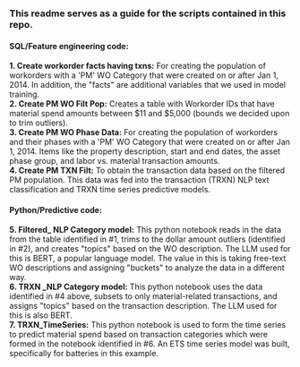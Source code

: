 ### This readme serves as a guide for the scripts contained in this repo. ###

#### SQL/Feature engineering code: ####

**1. Create workorder facts having txns:** For creating the population of workorders with a 'PM' WO Category that were created on or after Jan 1, 2014. In addition, the "facts" are additional variables that we used in model training.  
**2. Create PM WO Filt Pop:** Creates a table with Workorder IDs that have material spend amounts between $11 and $5,000 (bounds we decided upon to trim outliers).  
**3. Create PM WO Phase Data:**  For creating the population of workorders and their phases with a 'PM' WO Category that were created on or after Jan 1, 2014. Items like the property description, start and end dates, the asset phase group, and labor vs. material transaction amounts.  
**4. Create PM TXN Filt:** To obtain the transaction data based on the filtered PM population.  This data was fed into the transaction (TRXN) NLP text classification and TRXN time series predictive models.  

#### Python/Predictive code: ####
**5. Filtered_ NLP Category model:** This python notebook reads in the data from the table identified in #1, trims to the dollar amount outliers (identified in #2), and creates "topics" based on the WO description. The LLM used for this is BERT, a popular language model. The value in this is taking free-text WO descriptions and assigning "buckets" to analyze the data in a different way.  
**6. TRXN _NLP Category model:** This python notebook uses the data identified in #4 above, subsets to only material-related transactions, and assigns "topics" based on the transaction description. The LLM used for this is also BERT.  
**7. TRXN_TimeSeries:** This python notebook is used to form the time series to predict material spend based on transaction categories which were formed in the notebook identified in #6.  An ETS time series model was built, specifically for batteries in this example.
